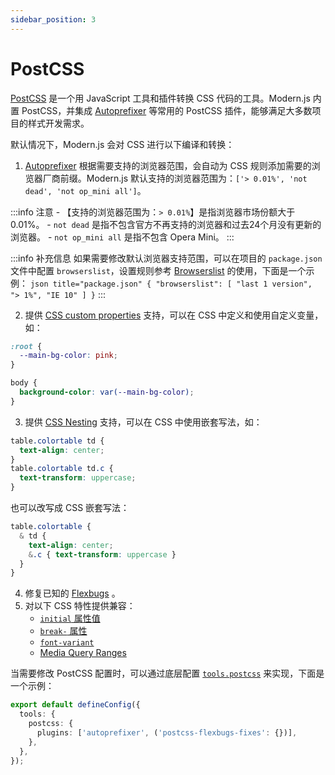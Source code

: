 ```yaml
---
sidebar_position: 3
---
```


# PostCSS

[PostCSS](https://postcss.org/) 是一个用 JavaScript 工具和插件转换 CSS 代码的工具。Modern.js 内置 PostCSS，并集成 [Autoprefixer](https://github.com/postcss/autoprefixer) 等常用的 PostCSS 插件，能够满足大多数项目的样式开发需求。

默认情况下，Modern.js 会对 CSS 进行以下编译和转换：

1. [Autoprefixer](https://github.com/postcss/autoprefixer) 根据需要支持的浏览器范围，会自动为 CSS 规则添加需要的浏览器厂商前缀。Modern.js 默认支持的浏览器范围为：`['> 0.01%', 'not dead', 'not op_mini all']`。

  :::info 注意
    - 【支持的浏览器范围为：`> 0.01%`】是指浏览器市场份额大于 0.01%。
    - `not dead` 是指不包含官方不再支持的浏览器和过去24个月没有更新的浏览器。
    - `not op_mini all` 是指不包含 Opera Mini。
  :::

  :::info 补充信息
    如果需要修改默认浏览器支持范围，可以在项目的 `package.json` 文件中配置 `browserslist`，设置规则参考 [Browserslist](https://github.com/browserslist/browserslist) 的使用，下面是一个示例：
    ``` json title="package.json"
    {
      "browserslist": [
        "last 1 version",
        "> 1%",
        "IE 10"
      ]
    }
    ```
  :::

2. 提供 [CSS custom properties](https://www.w3.org/TR/css-variables-1/) 支持，可以在 CSS 中定义和使用自定义变量，如：

  ```css
  :root {
    --main-bg-color: pink;
  }

  body {
    background-color: var(--main-bg-color);
  }
  ```

3. 提供 [CSS Nesting](https://drafts.csswg.org/css-nesting-1/) 支持，可以在 CSS 中使用嵌套写法，如：

  ```css
  table.colortable td {
    text-align: center;
  }
  table.colortable td.c {
    text-transform: uppercase;
  }
  ```
  也可以改写成 CSS 嵌套写法：
  ```css
  table.colortable {
    & td {
      text-align: center;
      &.c { text-transform: uppercase }
    }
  }
  ```

4. 修复已知的 [Flexbugs](https://github.com/philipwalton/flexbugs) 。
5. 对以下 CSS 特性提供兼容：
    - [`initial` 属性值](https://developer.mozilla.org/en-US/docs/Web/CSS/initial_value)
    - [`break-` 属性](https://developer.mozilla.org/en-US/docs/Web/CSS/break-after)
    - [`font-variant`](https://developer.mozilla.org/en-US/docs/Web/CSS/font-variant)
    - [Media Query Ranges](https://developer.mozilla.org/en-US/docs/Web/CSS/Media_Queries/Using_media_queries#syntax_improvements_in_level_4)

  当需要修改 PostCSS 配置时，可以通过底层配置 [`tools.postcss`](/docs/configure/app/tools/postcss) 来实现，下面是一个示例：

```typescript title="modern.config.ts"
export default defineConfig({
  tools: {
    postcss: {
      plugins: ['autoprefixer', ('postcss-flexbugs-fixes': {})],
    },
  },
});
```
